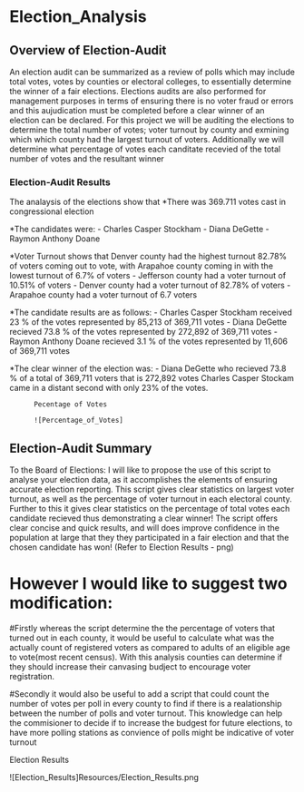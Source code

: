 # Election_Analysis

## Overview of Election-Audit

An election audit can be summarized as a review of polls which may include total votes, votes by counties or electoral colleges, to essentially determine the winner of a fair elections. Elections audits are also performed for management purposes in terms of ensuring there is no voter fraud or errors and this aujudication must be completed before a clear winner of an election can be declared. For this project we will be auditing the elections to determine the total number of votes; voter turnout by county and exmining which which county had the largest turnout of voters. Additionally we will determine what percentage of votes each canditate recevied of the total number of votes and the resultant winner 

### Election-Audit Results
The analaysis of the elections show that
  *There was 369.711 votes cast in congressional election
  
  *The candidates were:
    - Charles Casper Stockham
    - Diana DeGette
    - Raymon Anthony Doane
    
  *Voter Turnout shows that Denver county had the highest turnout 82.78% of voters coming out to vote, with Arapahoe county coming in with the lowest turnout of 6.7% of voters
    - Jefferson county had a voter turnout of 10.51% of voters
    - Denver county had a voter turnout of 82.78% of voters
    - Arapahoe county had a voter turnout of 6.7 voters
   
    
    
  *The candidate results are as follows:
    - Charles Casper Stockham received 23 % of the votes represented by 85,213 of 369,711 votes
    - Diana DeGette recieved 73.8 % of the votes represented by 272,892 of 369,711 votes
    - Raymon Anthony Doane recieved 3.1 % of the votes represented by 11,606 of 369,711 votes
    
  *The clear winner of the election was:
    - Diana DeGette who recieved 73.8 % of a total of 369,711 voters that is 272,892 votes
   Charles Casper Stockam came in a distant second with only 23% of the votes.
          
          Pecentage of Votes
          
          ![Percentage_of_Votes]

## Election-Audit Summary

To the Board of Elections: I will like to propose the use of this script to analyse your election data, as it accomplishes the elements of ensuring accurate election reporting. This script gives clear statistics on largest voter turnout, as well as the percentage of voter turnout in each electoral county.  Further to this it gives clear statistics on the percentage of total votes each candidate recieved thus demonstrating a clear winner! The script offers clear concise and quick results, and will does improve confidence in the population at large that they they participated in a fair election and that the chosen candidate has won! (Refer to Election Results - png)

# However I would like to suggest two modification:

  #Firstly whereas the script determine the the percentage of voters that turned out in each county, it would be useful to calculate what was the actually count of registered   voters as compared to adults of an eligible age to vote(most recent census). With this analysis counties can determine if they should increase their canvasing budject to encourage voter registration.   
  
  #Secondly it would also be useful to add a script that could count the number of votes per poll in every county to find if there is a realationship between the number of polls and voter turnout. This knowledge can help the commisioner to decide if to increase the budgest for future elections, to have more polling stations as convience of polls might be indicative of voter turnout
  
  Election Results
  
  ![Election_Results]Resources/Election_Results.png
